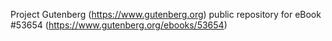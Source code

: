 Project Gutenberg (https://www.gutenberg.org) public repository for
eBook #53654 (https://www.gutenberg.org/ebooks/53654)
